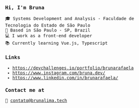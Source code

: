 
<samp>

###  Hi, I'm Bruna 

🎓 Systems Development and Analysis - Faculdade de Tecnologia do Estado de São Paulo <br />
📍 Based in São Paulo - SP, Brazil <br />
💻 I work as a front-end developer<br />
📚 Currently learning Vue.js, Typescript <br />

### Links 

- https://devchallenges.io/portfolio/brunarafaela <br />
- https://www.instagram.com/bruna.dev/ <br />
- https://www.linkedin.com/in/brunarafaela/ <br />


### Contact me at

📧 contato@brunalima.tech
</samp>
